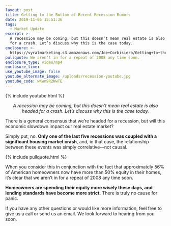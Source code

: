 ```yaml
---
layout: post
title: Getting to the Bottom of Recent Recession Rumors
date: 2019-11-05 15:51:36
tags:
  - Market Update
excerpt: >-
  A recession may be coming, but this doesn’t mean real estate is also headed
  for a crash. Let’s discuss why this is the case today.
enclosure: >-
  https://vyralmarketing.s3.amazonaws.com/Joe+Corbisiero/Getting+to+the+Bottom+of+Recent+Recession+Rumors.mp4
pullquote: We aren’t in for a repeat of 2008 any time soon.
enclosure_type: video/mp4
enclosure_time:
use_youtube_image: false
youtube_alternate_image: /uploads/recession-youtube.jpg
youtube_code: wKwn9R2NwTE
---
```


{% include youtube.html %}

<p style="text-align:center;"><em>A recession may be coming, but this doesn’t mean real estate is also headed for a crash. Let’s discuss why this is the case today.</em></p>

There is a general consensus that we’re headed for a recession, but will this economic slowdown impact our real estate market?

Simply put, no. **Only one of the last five recessions was coupled with a significant housing market crash**, and, in that case, the relationship between these events was simply correlative—not causal.&nbsp;

{% include pullquote.html %}

When you consider this in conjunction with the fact that approximately 56% of American homeowners now have more than 50% equity in their homes, it’s clear that we aren’t in for a repeat of 2008 any time soon.&nbsp;

**Homeowners are spending their equity more wisely these days, and lending standards have become more strict.** There is truly no cause for panic.

If you have any other questions or would like more information, feel free to give us a call or send us an email. We look forward to hearing from you soon.